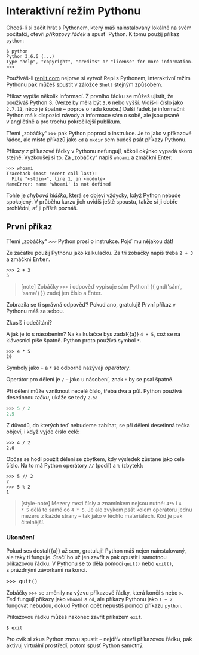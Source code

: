 # Interaktivní režim Pythonu


Chceš-li si začít hrát s Pythonem, který máš nainstalovaný lokálně na svém počítatči, otevři *příkazový řádek* a spusť   Python. K tomu použij příkaz `python`:

``` console
$ python
Python 3.6.6 (...)
Type "help", "copyright", "credits" or "license" for more information.
>>>
```
Používáš-li [replit.com](https://replit.com/) nejprve si vytvoř Repl s Pythonem, interaktivní režim Pythonu pak můžeš spustit v záložce `Shell` stejným způsobem.

Příkaz vypíše několik informací. Z prvního řádku se můžeš ujistit, že používáš Python 3.
(Verze by měla být `3.6` nebo vyšší. Vidíš-li číslo jako `2.7.11`, něco je špatně – popros o radu kouče.)
Další řádek je informační: Python má k dispozici návody a informace sám o sobě,
ale jsou psané v angličtině a pro trochu pokročilejší publikum.

Třemi „zobáčky“ `>>>` pak Python poprosí o instrukce.
Je to jako v příkazové řádce, ale místo příkazů jako `cd` a `mkdir` sem budeš psát příkazy Pythonu.

Příkazy z příkazové řádky v Pythonu nefungují,
ačkoli okýnko vypadá skoro stejně.
Vyzkoušej si to. Za „zobáčky“ napiš `whoami` a zmáčkni Enter:

```pycon
>>> whoami
Traceback (most recent call last):
  File "<stdin>", line 1, in <module>
NameError: name 'whoami' is not defined
```

Tohle je *chybová hláška*, která se objeví vždycky,
když Python nebude spokojený.
V průběhu kurzu jich uvidíš ještě spoustu,
takže si ji dobře prohlédni, ať ji příště poznáš.

 
## První příkaz

Třemi „zobáčky“ `>>>` Python prosí o instrukce.
Pojď mu nějakou dát!

Ze začátku použij Pythonu jako kalkulačku.
Za tři zobáčky napiš třeba `2 + 3` a zmáčkni <kbd>Enter</kbd>.

``` pycon
>>> 2 + 3
5
```

> [note]
> Zobáčky `>>>` i odpověď vypisuje sám Python!
> {{ gnd('sám', 'sama') }} zadej jen číslo a Enter.

Zobrazila se ti správná odpověď?
Pokud ano, gratuluji! První příkaz v Pythonu máš za sebou.

Zkusíš i odečítání?

A jak je to s násobením?
Na kalkulačce bys zadal{{a}} `4 × 5`, což se na klávesnici píše špatně.
Python proto používá symbol `*`.

``` pycon
>>> 4 * 5
20
```

Symboly jako `+` a `*` se odborně nazývají *operátory*.

Operátor pro dělení je `/` – jako u násobení, znak `÷` by se psal špatně.

Při dělení může vzniknout necelé číslo, třeba dva a půl.
Python používá desetinnou *tečku*, ukáže se tedy `2.5`:

``` python
>>> 5 / 2
2.5
```

Z důvodů, do kterých teď nebudeme zabíhat, se při dělení desetinná tečka
objeví, i když vyjde číslo celé:
``` pycon
>>> 4 / 2
2.0
```

Občas se hodí použít dělení se zbytkem, kdy výsledek zůstane jako celé číslo.
Na to má Python operátory `//` (podíl) a `%` (zbytek):

``` pycon
>>> 5 // 2
2
>>> 5 % 2
1
```

> [style-note]
> Mezery mezi čísly a znamínkem nejsou nutné: `4*5` i `4       * 5` dělá
> to samé co `4 * 5`.
> Je ale zvykem psát kolem operátoru jednu mezeru z každé strany – tak jako
> v těchto materiálech.
> Kód je pak čitelnější.


### Ukončení

Pokud ses dostal{{a}} až sem, gratuluji!
Python máš nejen nainstalovaný, ale taky ti funguje.
Stačí ho už jen zavřít a pak opustit i samotnou příkazovou řádku.
V Pythonu se to dělá pomocí `quit()` nebo `exit()`, s prázdnými závorkami na konci.

<div class="highlight"><pre>
<span class="gp">&gt;&gt;&gt;</span> quit()
</pre></div>

Zobáčky `>>>` se změnily na výzvu
příkazové řádky, která končí `$` nebo `>`.
Teď fungují příkazy jako `whoami` a `cd`, ale příkazy Pythonu
jako `1 + 2` fungovat nebudou, dokud Python opět nepustíš pomocí
příkazu `python`.


Příkazovou řádku můžeš nakonec zavřít příkazem `exit`.

```console
$ exit
```

Pro cvik si zkus Python znovu spustit – nejdřív otevři příkazovou řádku,
pak aktivuj virtuální prostředí, potom spusť Python samotný.
